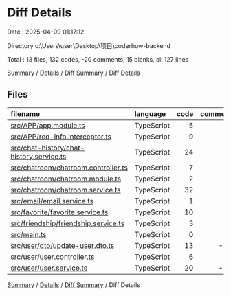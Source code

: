 # Diff Details

Date : 2025-04-09 01:17:12

Directory c:\\Users\\user\\Desktop\\项目\\coderhow-backend

Total : 13 files,  132 codes, -20 comments, 15 blanks, all 127 lines

[Summary](results.md) / [Details](details.md) / [Diff Summary](diff.md) / Diff Details

## Files
| filename | language | code | comment | blank | total |
| :--- | :--- | ---: | ---: | ---: | ---: |
| [src/APP/app.module.ts](/src/APP/app.module.ts) | TypeScript | 5 | -4 | 0 | 1 |
| [src/APP/req-info.interceptor.ts](/src/APP/req-info.interceptor.ts) | TypeScript | 9 | 1 | 2 | 12 |
| [src/chat-history/chat-history.service.ts](/src/chat-history/chat-history.service.ts) | TypeScript | 24 | 2 | 0 | 26 |
| [src/chatroom/chatroom.controller.ts](/src/chatroom/chatroom.controller.ts) | TypeScript | 7 | 0 | 2 | 9 |
| [src/chatroom/chatroom.module.ts](/src/chatroom/chatroom.module.ts) | TypeScript | 2 | 0 | 0 | 2 |
| [src/chatroom/chatroom.service.ts](/src/chatroom/chatroom.service.ts) | TypeScript | 32 | 2 | 5 | 39 |
| [src/email/email.service.ts](/src/email/email.service.ts) | TypeScript | 1 | 0 | -1 | 0 |
| [src/favorite/favorite.service.ts](/src/favorite/favorite.service.ts) | TypeScript | 10 | 0 | 0 | 10 |
| [src/friendship/friendship.service.ts](/src/friendship/friendship.service.ts) | TypeScript | 3 | 0 | 1 | 4 |
| [src/main.ts](/src/main.ts) | TypeScript | 0 | 1 | 0 | 1 |
| [src/user/dto/update-user.dto.ts](/src/user/dto/update-user.dto.ts) | TypeScript | 13 | -10 | 3 | 6 |
| [src/user/user.controller.ts](/src/user/user.controller.ts) | TypeScript | 6 | 0 | -1 | 5 |
| [src/user/user.service.ts](/src/user/user.service.ts) | TypeScript | 20 | -12 | 4 | 12 |

[Summary](results.md) / [Details](details.md) / [Diff Summary](diff.md) / Diff Details